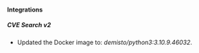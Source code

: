#### Integrations
##### CVE Search v2
- Updated the Docker image to: *demisto/python3:3.10.9.46032*.
